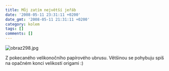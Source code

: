 ```yaml
---
title: Můj zatím největší jeřáb
date: '2008-05-11 23:31:11 +0200'
date_gmt: '2008-05-11 21:31:11 +0200'
category: kolem
tags: []
comments: []
---
```

<p><img src='/assets/migrated/wp-uploads/2008/05/obraz298.jpg' alt='obraz298.jpg' /></p>
<p>Z pokecaného velikonočního papírového ubrusu. Většinou se pohybuju spíš na opačném konci velikostí origami :)</p>
